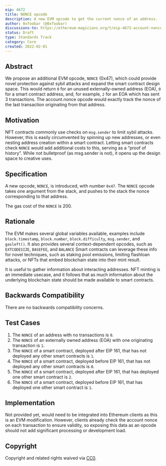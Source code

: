 ```yaml
---
eip: 4672
title: NONCE opcode
description: A new EVM opcode to get the current nonce of an address.
author: 0xfoobar (@0xfoobar)
discussions-to: https://ethereum-magicians.org/t/eip-4672-account-nonce-opcode/8171
status: Draft
type: Standards Track
category: Core
created: 2022-02-01
---
```


## Abstract

We propose an additional EVM opcode, `NONCE` (0x47), which could provide novel protection against sybil attacks and expand the smart contract design space. This would return `0` for an unused externally-owned address (EOA), `0` for a smart contract address, and, for example, `2` for an EOA which has sent 3 transactions. The account.nonce opcode would exactly track the nonce of the last transaction originating from that address.

## Motivation

NFT contracts commonly use checks on `msg.sender` to limit sybil attacks. However, this is easily circumvented by spinning up new addresses, or even nesting address creation within a smart contract. Letting smart contracts check `NONCE` would add additional costs to this, serving as a “proof of history”. While not bulletproof (as msg.sender is not), it opens up the design space to creative uses.

## Specification

A new opcode, `NONCE`, is introduced, with number `0x47`. The `NONCE` opcode takes one argument from the stack, and pushes to the stack the nonce corresponding to that address.

The gas cost of the `NONCE` is 200.


## Rationale

The EVM makes several global variables available, examples include `block.timestamp`, `block.number`, `block.difficulty`, `msg.sender`, and `gasleft()`. It also provides several context-dependent opcodes, such as `EXTCODESIZE`, `BASEFEE`, and `BALANCE` Smart contracts can leverage these info for novel techniques, such as staking pool emissions, limiting flashloan attacks, or NFTs that embed blockchain state into their mint result.

It is useful to gather information about interacting addresses. NFT minting is an immediate usecase, and it follows that as much information about the underlying blockchain state should be made available to smart contracts.

## Backwards Compatibility

There are no backwards compatibility concerns.

## Test Cases

1. The `NONCE` of an address with no transactions is `0`.
2. The `NONCE` of an externally owned address (EOA) with one originating transaction is `1`.
3. The `NONCE` of a smart contract, deployed after EIP 161, that has not deployed any other smart contracts is `1`.
4. The `NONCE` of a smart contract, deployed before EIP 161, that has not deployed any other smart contracts is `0`.
5. The `NONCE` of a smart contract, deployed after EIP 161, that has deployed one other smart contract is `2`.
6. The `NONCE` of a smart contract, deployed before EIP 161, that has deployed one other smart contract is `1`.


## Implementation

Not provided yet, would need to be integrated into Ethereum clients as this is an EVM modification. However, clients already check the account nonce on each transaction to ensure validity, so exposing this data as an opcode should not add significant processing or development load.


## Copyright

Copyright and related rights waived via [CC0](https://creativecommons.org/publicdomain/zero/1.0/).


